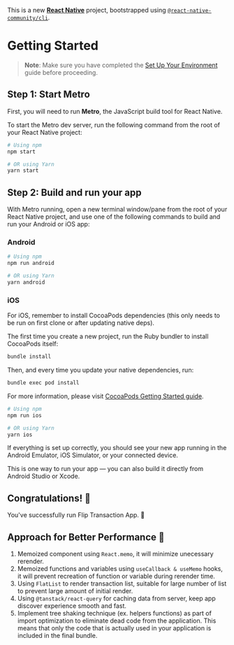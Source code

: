 This is a new [**React Native**](https://reactnative.dev) project, bootstrapped using [`@react-native-community/cli`](https://github.com/react-native-community/cli).

# Getting Started

> **Note**: Make sure you have completed the [Set Up Your Environment](https://reactnative.dev/docs/set-up-your-environment) guide before proceeding.

## Step 1: Start Metro

First, you will need to run **Metro**, the JavaScript build tool for React Native.

To start the Metro dev server, run the following command from the root of your React Native project:

```sh
# Using npm
npm start

# OR using Yarn
yarn start
```

## Step 2: Build and run your app

With Metro running, open a new terminal window/pane from the root of your React Native project, and use one of the following commands to build and run your Android or iOS app:

### Android

```sh
# Using npm
npm run android

# OR using Yarn
yarn android
```

### iOS

For iOS, remember to install CocoaPods dependencies (this only needs to be run on first clone or after updating native deps).

The first time you create a new project, run the Ruby bundler to install CocoaPods itself:

```sh
bundle install
```

Then, and every time you update your native dependencies, run:

```sh
bundle exec pod install
```

For more information, please visit [CocoaPods Getting Started guide](https://guides.cocoapods.org/using/getting-started.html).

```sh
# Using npm
npm run ios

# OR using Yarn
yarn ios
```

If everything is set up correctly, you should see your new app running in the Android Emulator, iOS Simulator, or your connected device.

This is one way to run your app — you can also build it directly from Android Studio or Xcode.

## Congratulations! :tada:

You've successfully run Flip Transaction App. :partying_face:

## Approach for Better Performance :rocket:

1. Memoized component using `React.memo`, it will minimize unecessary rerender.
2. Memoized functions and variables using `useCallback & useMemo` hooks, it will prevent recreation of function or variable during rerender time.
3. Using `FlatList` to render transaction list, suitable for large number of list to prevent large amount of initial render.
4. Using `@tanstack/react-query` for caching data from server, keep app discover experience smooth and fast.
5. Implement tree shaking technique (ex. helpers functions) as part of import optimization to eliminate dead code from the application. This means that only the code that is actually used in your application is included in the final bundle.
